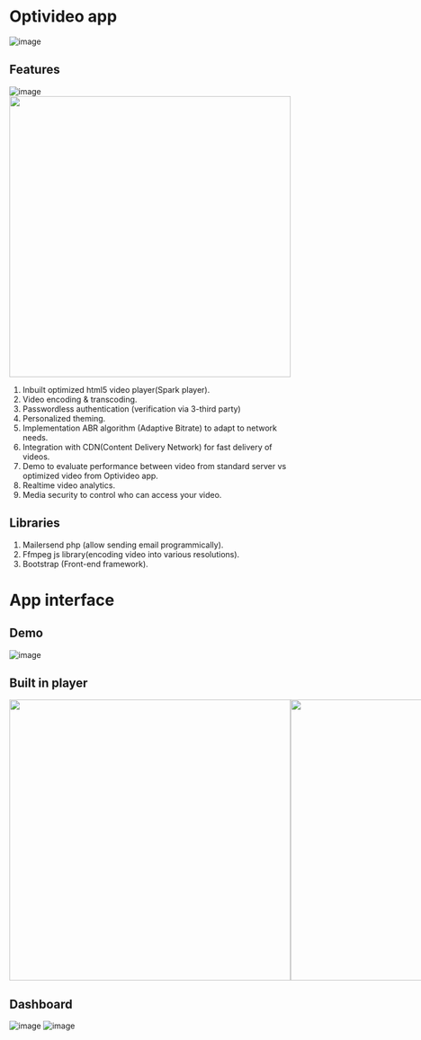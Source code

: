 # Optivideo app
![image](https://github.com/Bornmajor/optivideo/assets/98744068/ec59f4e8-c299-45f5-a1af-3f634bd7cead)

## Features
![image]()
 <img src="https://github.com/Bornmajor/optivideo/assets/98744068/a43bdee4-52b1-4d82-ac23-02df5742e27e" width="500px"/>

1. Inbuilt optimized html5 video player(Spark player).
2. Video encoding & transcoding.
3. Passwordless authentication (verification via 3-third party)
4. Personalized theming.
5. Implementation ABR algorithm (Adaptive Bitrate) to adapt to network needs.
6. Integration with CDN(Content Delivery Network) for fast delivery of videos.
7. Demo to evaluate performance between video from standard server vs optimized video from Optivideo app.
8. Realtime video analytics.
9. Media security to control who can access your video.

 ## Libraries
 1. Mailersend php (allow sending email programmically).
 2. Ffmpeg js library(encoding video into various resolutions).
 3. Bootstrap (Front-end framework).

 # App interface

 ## Demo
 ![image](https://github.com/Bornmajor/optivideo/assets/98744068/e0f84fce-b6c3-414c-a720-61c3a116243c)

 ## Built in player

 <div style="display:flex;">
 <img src="https://github.com/Bornmajor/optivideo/assets/98744068/5dd6ae13-1714-4f4e-b8ac-8649994dd7d8" width="500px"/>
 <img src="https://github.com/Bornmajor/optivideo/assets/98744068/db3d5643-a794-48de-b4e7-13ccd27e1599" width="500px"/>
 </div>




 ## Dashboard
 ![image](https://github.com/Bornmajor/optivideo/assets/98744068/b00dc721-c3fe-412d-9f07-df9fc0c16ca5)
![image](https://github.com/Bornmajor/optivideo/assets/98744068/96deb803-773d-4fb3-93b0-559cdda7f62b)



